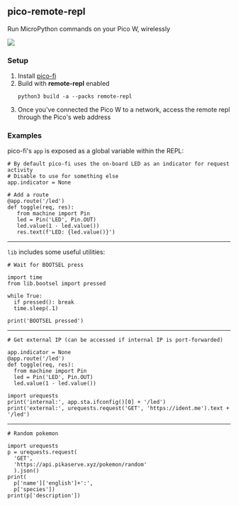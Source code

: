 ## pico-remote-repl

Run MicroPython commands on your Pico W, wirelessly

![](https://freshman.dev/api/file/public-pico-remote-repl.png)

### Setup
1. Install [pico-fi](/README.md#install)
1. Build with **remote-repl** enabled
   ```
   python3 build -a --packs remote-repl
   ```
1. Once you've connected the Pico W to a network, access the remote repl through the Pico's web address

### Examples

pico-fi's `app` is exposed as a global variable within the REPL:
```
# By default pico-fi uses the on-board LED as an indicator for request activity
# Disable to use for something else
app.indicator = None

# Add a route
@app.route('/led')
def toggle(req, res):
   from machine import Pin
   led = Pin('LED', Pin.OUT)
   led.value(1 - led.value())
   res.text(f'LED: {led.value()}')
```
---
`lib` includes some useful utilities:
```
# Wait for BOOTSEL press

import time
from lib.bootsel import pressed

while True:
  if pressed(): break
  time.sleep(.1)

print('BOOTSEL pressed')
```
---
```
# Get external IP (can be accessed if internal IP is port-forwarded)

app.indicator = None
@app.route('/led')
def toggle(req, res):
  from machine import Pin
  led = Pin('LED', Pin.OUT)
  led.value(1 - led.value())

import urequests
print('internal:', app.sta.ifconfig()[0] + '/led')
print('external:', urequests.request('GET', 'https://ident.me').text + '/led')
```
---
```
# Random pokemon

import urequests
p = urequests.request(
  'GET', 
  'https://api.pikaserve.xyz/pokemon/random'
  ).json()
print(
  p['name']['english']+':',
  p['species'])
print(p['description'])
```
